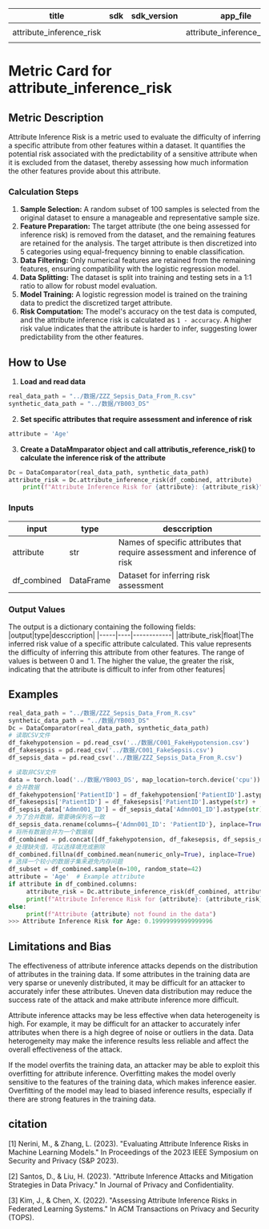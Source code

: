 | title | sdk | sdk_version | app_file | tags | description |
|-------|-----|-------------|----------|------|-------------|
|attribute_inference_risk| | |attribute_inference_risk.py|`evaluate` `metric`| |

# Metric Card for attribute_inference_risk

## Metric Description

Attribute Inference Risk is a metric used to evaluate the difficulty of inferring a specific attribute from other features within a dataset. It quantifies the potential risk associated with the predictability of a sensitive attribute when it is excluded from the dataset, thereby assessing how much information the other features provide about this attribute.

### Calculation Steps ###

1. **Sample Selection:** A random subset of 100 samples is selected from the original dataset to ensure a manageable and representative sample size.
2. **Feature Preparation:** The target attribute (the one being assessed for inference risk) is removed from the dataset, and the remaining features are retained for the analysis. The target attribute is then discretized into 5 categories using equal-frequency binning to enable classification.
3. **Data Filtering:** Only numerical features are retained from the remaining features, ensuring compatibility with the logistic regression model.
4. **Data Splitting:** The dataset is split into training and testing sets in a 1:1 ratio to allow for robust model evaluation.
5. **Model Training:** A logistic regression model is trained on the training data to predict the discretized target attribute.
6. **Risk Computation:** The model's accuracy on the test data is computed, and the attribute inference risk is calculated as `1 - accuracy`. A higher risk value indicates that the attribute is harder to infer, suggesting lower predictability from the other features.

## How to Use

1. **Load and read data**

```python
real_data_path = "../数据/ZZZ_Sepsis_Data_From_R.csv"
synthetic_data_path = "../数据/YB003_DS"
```

2. **Set specific attributes that require assessment and inference of risk**

```python
attribute = 'Age'
```

3. **Create a DataMmparator object and call attributis_reference_risk() to calculate the inference risk of the attribute**

```python
Dc = DataComparator(real_data_path, synthetic_data_path)
attribute_risk = Dc.attribute_inference_risk(df_combined, attribute)
    print(f"Attribute Inference Risk for {attribute}: {attribute_risk}")
```

### Inputs

|input|type|desccription|
|-----|----|------------|
|attribute|str|Names of specific attributes that require assessment and inference of risk|
|df_combined|DataFrame|Dataset for inferring risk assessment|

### Output Values

The output is a dictionary containing the following fields:
|output|type|desccription|
|-----|----|------------|
|attribute_risk|float|The inferred risk value of a specific attribute calculated. This value represents the difficulty of inferring this attribute from other features. The range of values is between 0 and 1. The higher the value, the greater the risk, indicating that the attribute is difficult to infer from other features|

## Examples

```python
real_data_path = "../数据/ZZZ_Sepsis_Data_From_R.csv"
synthetic_data_path = "../数据/YB003_DS"
Dc = DataComparator(real_data_path, synthetic_data_path)
# 读取CSV文件
df_fakehypotension = pd.read_csv('../数据/C001_FakeHypotension.csv')
df_fakesepsis = pd.read_csv('../数据/C001_FakeSepsis.csv')
df_sepsis_data = pd.read_csv('../数据/ZZZ_Sepsis_Data_From_R.csv')

# 读取非CSV文件
data = torch.load('../数据/YB003_DS', map_location=torch.device('cpu'))
# 合并数据
df_fakehypotension['PatientID'] = df_fakehypotension['PatientID'].astype(str) + '_hypo'
df_fakesepsis['PatientID'] = df_fakesepsis['PatientID'].astype(str) + '_sepsis'
df_sepsis_data['Admn001_ID'] = df_sepsis_data['Admn001_ID'].astype(str) + '_sepsis_data'
# 为了合并数据，需要确保列名一致
df_sepsis_data.rename(columns={'Admn001_ID': 'PatientID'}, inplace=True)
# 将所有数据合并为一个数据框
df_combined = pd.concat([df_fakehypotension, df_fakesepsis, df_sepsis_data], ignore_index=True)
# 处理缺失值，可以选择填充或删除
df_combined.fillna(df_combined.mean(numeric_only=True), inplace=True)
# 选择一个较小的数据子集来避免内存问题
df_subset = df_combined.sample(n=100, random_state=42)
attribute = 'Age'  # Example attribute
if attribute in df_combined.columns:
     attribute_risk = Dc.attribute_inference_risk(df_combined, attribute)
     print(f"Attribute Inference Risk for {attribute}: {attribute_risk}")
else:
     print(f"Attribute {attribute} not found in the data")
>>> Attribute Inference Risk for Age: 0.19999999999999996
```

## Limitations and Bias

The effectiveness of attribute inference attacks depends on the distribution of attributes in the training data. If some attributes in the training data are very sparse or unevenly distributed, it may be difficult for an attacker to accurately infer these attributes. Uneven data distribution may reduce the success rate of the attack and make attribute inference more difficult.

Attribute inference attacks may be less effective when data heterogeneity is high. For example, it may be difficult for an attacker to accurately infer attributes when there is a high degree of noise or outliers in the data. Data heterogeneity may make the inference results less reliable and affect the overall effectiveness of the attack.

If the model overfits the training data, an attacker may be able to exploit this overfitting for attribute inference. Overfitting makes the model overly sensitive to the features of the training data, which makes inference easier. Overfitting of the model may lead to biased inference results, especially if there are strong features in the training data.

## citation

[1] Nerini, M., & Zhang, L. (2023). "Evaluating Attribute Inference Risks in Machine Learning Models." In Proceedings of the 2023 IEEE Symposium on Security and Privacy (S&P 2023).

[2] Santos, D., & Liu, H. (2023). "Attribute Inference Attacks and Mitigation Strategies in Data Privacy." In Journal of Privacy and Confidentiality.

[3] Kim, J., & Chen, X. (2022). "Assessing Attribute Inference Risks in Federated Learning Systems." In ACM Transactions on Privacy and Security (TOPS).
